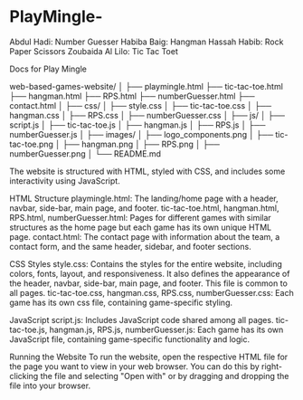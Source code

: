# PlayMingle-

Abdul Hadi: Number Guesser
Habiba Baig: Hangman
Hassah Habib: Rock Paper Scissors
Zoubaida Al Lilo: Tic Tac Toet

Docs for Play Mingle

web-based-games-website/
│
├── playmingle.html
├── tic-tac-toe.html
├── hangman.html
├── RPS.html
├── numberGuesser.html
├── contact.html
│
├── css/
│ ├── style.css
│ ├── tic-tac-toe.css
│ ├── hangman.css
│ ├── RPS.css
│ ├── numberGuesser.css
│
├── js/
│ ├── script.js
│ ├── tic-tac-toe.js
│ ├── hangman.js
│ ├── RPS.js
│ ├── numberGuesser.js
│
├── images/
│ ├── logo_components.png
│ ├── tic-tac-toe.png
│ ├── hangman.png
│ ├── RPS.png
│ ├── numberGuesser.png
│
└── README.md

The website is structured with HTML, styled with CSS, and includes some interactivity using JavaScript.

HTML Structure <a name="html-structure"></a>
playmingle.html: The landing/home page with a header, navbar, side-bar, main page, and footer.
tic-tac-toe.html, hangman.html, RPS.html, numberGuesser.html: Pages for different games with similar structures as the home page but each game has its own unique HTML page.
contact.html: The contact page with information about the team, a contact form, and the same header, sidebar, and footer sections.

CSS Styles <a name="css-styles"></a>
style.css: Contains the styles for the entire website, including colors, fonts, layout, and responsiveness. It also defines the appearance of the header, navbar, side-bar, main page, and footer. This file is common to all pages.
tic-tac-toe.css, hangman.css, RPS.css, numberGuesser.css: Each game has its own css file, containing game-specific styling.

JavaScript <a name="javascript"></a>
script.js: Includes JavaScript code shared among all pages.
tic-tac-toe.js, hangman.js, RPS.js, numberGuesser.js: Each game has its own JavaScript file, containing game-specific functionality and logic.

Running the Website <a name="running-the-website"></a>
To run the website, open the respective HTML file for the page you want to view in your web browser. You can do this by right-clicking the file and selecting "Open with" or by dragging and dropping the file into your browser.
